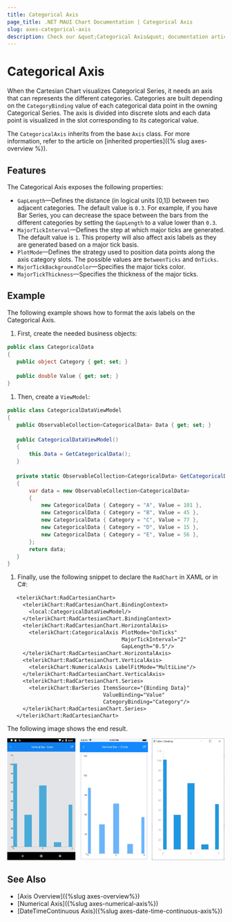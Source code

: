 ```yaml
---
title: Categorical Axis
page_title: .NET MAUI Chart Documentation | Categorical Axis
slug: axes-categorical-axis
description: Check our &quot;Categorical Axis&quot; documentation article for Telerik Chart for .NET MAUI.
---
```


# Categorical Axis

When the Cartesian Chart visualizes Categorical Series, it needs an axis that can represents the different categories. Categories are built depending on the `CategoryBinding` value of each categorical data point in the owning Categorical Series. The axis is divided into discrete slots and each data point is visualized in the slot corresponding to its categorical value.

The `CategoricalAxis` inherits from the base `Axis` class. For more information, refer to the article on [inherited properties]({% slug axes-overview %}).

## Features

The Categorical Axis exposes the following properties:

- `GapLength`&mdash;Defines the distance (in logical units [0,1]) between two adjacent categories. The default value is `0.3`. For example, if you have Bar Series, you can decrease the space between the bars from the different categories by setting the `GapLength` to a value lower than `0.3`.
- `MajorTickInterval`&mdash;Defines the step at which major ticks are generated. The default value is `1`. This property will also affect axis labels as they are generated based on a major tick basis.
- `PlotMode`&mdash;Defines the strategy used to position data points along the axis category slots. The possible values are `BetweenTicks` and `OnTicks`.
- `MajorTickBackgroundColor`&mdash;Specifies the major ticks color.
- `MajorTickThickness`&mdash;Specifies the thickness of the major ticks.

## Example

The following example shows how to format the axis labels on the Categorical Axis.

1. First, create the needed business objects:

 ```C#
public class CategoricalData
{
    public object Category { get; set; }

    public double Value { get; set; }
}
```

1. Then, create a `ViewModel`:

 ```C#
public class CategoricalDataViewModel
{
    public ObservableCollection<CategoricalData> Data { get; set; }

    public CategoricalDataViewModel()
    {
        this.Data = GetCategoricalData();
    }

    private static ObservableCollection<CategoricalData> GetCategoricalData()
    {
        var data = new ObservableCollection<CategoricalData>
        {
            new CategoricalData { Category = "A", Value = 101 },
            new CategoricalData { Category = "B", Value = 45 },
            new CategoricalData { Category = "C", Value = 77 },
            new CategoricalData { Category = "D", Value = 15 },
            new CategoricalData { Category = "E", Value = 56 },
        };
        return data;
    }
}
 ```

1. Finally, use the following snippet to declare the `RadChart` in XAML or in C#:

 ```XAML
    <telerikChart:RadCartesianChart>
	  <telerikChart:RadCartesianChart.BindingContext>
	    <local:CategoricalDataViewModel/>
	  </telerikChart:RadCartesianChart.BindingContext>
	  <telerikChart:RadCartesianChart.HorizontalAxis>
	    <telerikChart:CategoricalAxis PlotMode="OnTicks"
								      MajorTickInterval="2"
									  GapLength="0.5"/>
	  </telerikChart:RadCartesianChart.HorizontalAxis>
	  <telerikChart:RadCartesianChart.VerticalAxis>
	    <telerikChart:NumericalAxis LabelFitMode="MultiLine"/>
	  </telerikChart:RadCartesianChart.VerticalAxis>
	  <telerikChart:RadCartesianChart.Series>
	    <telerikChart:BarSeries ItemsSource="{Binding Data}"
		                        ValueBinding="Value"
                                CategoryBinding="Category"/>
	  </telerikChart:RadCartesianChart.Series>
    </telerikChart:RadCartesianChart>
 ```

The following image shows the end result.

![CategoricalAxis](images/axes-categorical-axis-example.png)

## See Also

- [Axis Overview]({%slug axes-overview%})
- [Numerical Axis]({%slug axes-numerical-axis%})
- [DateTimeContinuous Axis]({%slug axes-date-time-continuous-axis%})

